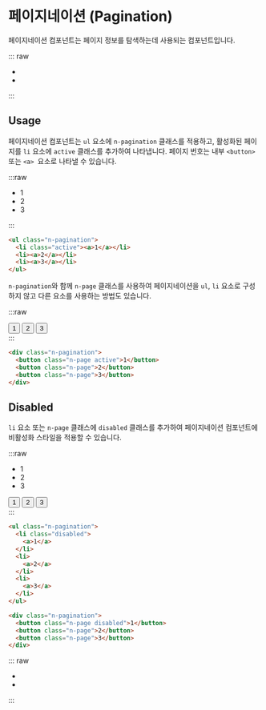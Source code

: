 <script setup>
import ExampleSection from "./demo/ExampleSection.vue";

</script>

# 페이지네이션 (Pagination)

페이지네이션 컴포넌트는 페이지 정보를 탐색하는데 사용되는 컴포넌트입니다.

::: raw

<ul class="d:flex ai:center gap:6 mt:6">
  <li><Link :text="'전체 컴포넌트'" :link="'../guide/getting-started-component'"/></li>
  <li><Link :text="'이슈 제출하기'" :link="'https://github.com/newlecture-corp/newtil-css/issues/new?title=[Pagination]%20'" :newtab="true"/></li>
</ul>

:::

## Usage

페이지네이션 컴포넌트는 `ul` 요소에 `n-pagination` 클래스를 적용하고, 활성화된 페이지를 `li` 요소에 `active` 클래스를 추가하여 나타냅니다. 페이지 번호는 내부 `<button>` 또는 `<a> `요소로 나타낼 수 있습니다.

:::raw
<ExampleSection>

<ul class="n-pagination">
  <li class="active"><a>1</a></li>
  <li><a>2</a></li>
  <li><a>3</a></li>
</ul>
</ExampleSection>
:::

```html
<ul class="n-pagination">
  <li class="active"><a>1</a></li>
  <li><a>2</a></li>
  <li><a>3</a></li>
</ul>
```

`n-pagination`와 함께 `n-page` 클래스를 사용하여 페이지네이션을 `ul`, `li` 요소로 구성하지 않고 다른 요소를 사용하는 방법도 있습니다.

:::raw
<ExampleSection>

<div class="n-pagination">
  <button class="n-page active">1</button>
  <button class="n-page">2</button>
  <button class="n-page">3</button>
</div>
</ExampleSection>
:::

```html
<div class="n-pagination">
  <button class="n-page active">1</button>
  <button class="n-page">2</button>
  <button class="n-page">3</button>
</div>
```

## Disabled

`li` 요소 또는 `n-page` 클래스에 `disabled` 클래스를 추가하여 페이지네이션 컴포넌트에 비활성화 스타일을 적용할 수 있습니다.

:::raw
<ExampleSection class="flex-direction:column align-items:center gap:4">

<ul class="n-pagination">
  <li class="disabled">
    <a>1</a>
  </li>
  <li>
    <a>2</a>
  </li>
  <li>
    <a>3</a>
  </li>
</ul>

<div class="n-pagination">
  <button class="n-page disabled">
    1
  </button>
  <button class="n-page">
    2
  </button>
  <button class="n-page">
    3
  </button>
</div>
</ExampleSection>
:::

```html
<ul class="n-pagination">
  <li class="disabled">
    <a>1</a>
  </li>
  <li>
    <a>2</a>
  </li>
  <li>
    <a>3</a>
  </li>
</ul>

<div class="n-pagination">
  <button class="n-page disabled">1</button>
  <button class="n-page">2</button>
  <button class="n-page">3</button>
</div>
```

::: raw

<ul class="d:flex ai:center gap:6 mt:10">
  <li><Link :text="'전체 컴포넌트'" :link="'../guide/getting-started-component'"/></li>
  <li><Link :text="'이슈 제출하기'" :link="'https://github.com/newlecture-corp/newtil-css/issues/new?title=[Pagination]%20'" :newtab="true"/></li>
</ul>

:::
